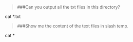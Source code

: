 >###Can you output all the txt files in this directory?

cat *.txt

>###Show me the content of the text files in slash temp.

cat *
